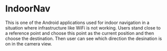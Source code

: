 IndoorNav
=========
This is one of the Android applications used for indoor navigation in a situation where infrastructure like WiFi is not working. Users stand close to a reference point and choose this point as the current position and then choose the destination. Then user can see which direction the desination is on in the camera view.
